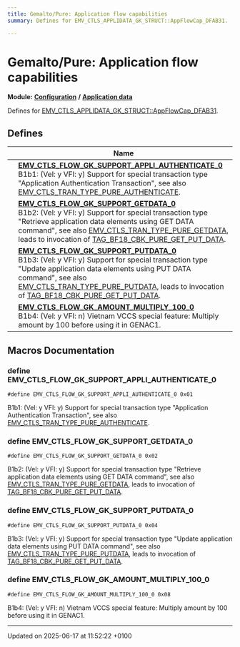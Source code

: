 ```yaml
---
title: Gemalto/Pure: Application flow capabilities
summary: Defines for EMV_CTLS_APPLIDATA_GK_STRUCT::AppFlowCap_DFAB31. 

---
```


# Gemalto/Pure: Application flow capabilities

**Module:** **[Configuration](group___a_d_k___c_o_n_f_i_g_u_r_a_t_i_o_n.md)** **/** **[Application data](group___d_e_f___c_o_n_f___a_p_p_l_i.md)**

Defines for [EMV_CTLS_APPLIDATA_GK_STRUCT::AppFlowCap_DFAB31](struct_e_m_v___c_t_l_s___a_p_p_l_i_d_a_t_a___g_k___s_t_r_u_c_t.md#variable-appflowcap-dfab31). 

## Defines

|                | Name           |
| -------------- | -------------- |
|  | **[EMV_CTLS_FLOW_GK_SUPPORT_APPLI_AUTHENTICATE_0](group___d_e_f___f_l_o_w___g_k.md#define-emv-ctls-flow-gk-support-appli-authenticate-0)** <br>B1b1: (Vel: y VFI: y) Support for special transaction type "Application Authentication Transaction", see also [EMV_CTLS_TRAN_TYPE_PURE_AUTHENTICATE]().  |
|  | **[EMV_CTLS_FLOW_GK_SUPPORT_GETDATA_0](group___d_e_f___f_l_o_w___g_k.md#define-emv-ctls-flow-gk-support-getdata-0)** <br>B1b2: (Vel: y VFI: y) Support for special transaction type "Retrieve application data elements using GET DATA command", see also [EMV_CTLS_TRAN_TYPE_PURE_GETDATA](), leads to invocation of [TAG_BF18_CBK_PURE_GET_PUT_DATA]().  |
|  | **[EMV_CTLS_FLOW_GK_SUPPORT_PUTDATA_0](group___d_e_f___f_l_o_w___g_k.md#define-emv-ctls-flow-gk-support-putdata-0)** <br>B1b3: (Vel: y VFI: y) Support for special transaction type "Update application data elements using PUT DATA command", see also [EMV_CTLS_TRAN_TYPE_PURE_PUTDATA](), leads to invocation of [TAG_BF18_CBK_PURE_GET_PUT_DATA]().  |
|  | **[EMV_CTLS_FLOW_GK_AMOUNT_MULTIPLY_100_0](group___d_e_f___f_l_o_w___g_k.md#define-emv-ctls-flow-gk-amount-multiply-100-0)** <br>B1b4: (Vel: y VFI: n) Vietnam VCCS special feature: Multiply amount by 100 before using it in GENAC1.  |




## Macros Documentation

### define EMV_CTLS_FLOW_GK_SUPPORT_APPLI_AUTHENTICATE_0

```
#define EMV_CTLS_FLOW_GK_SUPPORT_APPLI_AUTHENTICATE_0 0x01
```

B1b1: (Vel: y VFI: y) Support for special transaction type "Application Authentication Transaction", see also [EMV_CTLS_TRAN_TYPE_PURE_AUTHENTICATE](). 

### define EMV_CTLS_FLOW_GK_SUPPORT_GETDATA_0

```
#define EMV_CTLS_FLOW_GK_SUPPORT_GETDATA_0 0x02
```

B1b2: (Vel: y VFI: y) Support for special transaction type "Retrieve application data elements using GET DATA command", see also [EMV_CTLS_TRAN_TYPE_PURE_GETDATA](), leads to invocation of [TAG_BF18_CBK_PURE_GET_PUT_DATA](). 

### define EMV_CTLS_FLOW_GK_SUPPORT_PUTDATA_0

```
#define EMV_CTLS_FLOW_GK_SUPPORT_PUTDATA_0 0x04
```

B1b3: (Vel: y VFI: y) Support for special transaction type "Update application data elements using PUT DATA command", see also [EMV_CTLS_TRAN_TYPE_PURE_PUTDATA](), leads to invocation of [TAG_BF18_CBK_PURE_GET_PUT_DATA](). 

### define EMV_CTLS_FLOW_GK_AMOUNT_MULTIPLY_100_0

```
#define EMV_CTLS_FLOW_GK_AMOUNT_MULTIPLY_100_0 0x08
```

B1b4: (Vel: y VFI: n) Vietnam VCCS special feature: Multiply amount by 100 before using it in GENAC1. 



-------------------------------

Updated on 2025-06-17 at 11:52:22 +0100